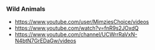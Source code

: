 ### Wild Animals
* https://www.youtube.com/user/MimziesChoice/videos
* https://www.youtube.com/watch?v=fnR9s2JOxdQ
* https://www.youtube.com/channel/UCWrrRaVxN-N4btN7GrEDaGw/videos



